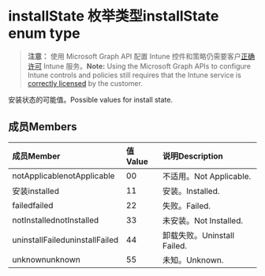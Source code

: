# <a name="installstate-enum-type"></a><span data-ttu-id="e0ab4-101">installState 枚举类型</span><span class="sxs-lookup"><span data-stu-id="e0ab4-101">installState enum type</span></span>

> <span data-ttu-id="e0ab4-102">**注意：** 使用 Microsoft Graph API 配置 Intune 控件和策略仍需要客户[正确许可](https://go.microsoft.com/fwlink/?linkid=839381) Intune 服务。</span><span class="sxs-lookup"><span data-stu-id="e0ab4-102">**Note:** Using the Microsoft Graph APIs to configure Intune controls and policies still requires that the Intune service is [correctly licensed](https://go.microsoft.com/fwlink/?linkid=839381) by the customer.</span></span>

<span data-ttu-id="e0ab4-103">安装状态的可能值。</span><span class="sxs-lookup"><span data-stu-id="e0ab4-103">Possible values for install state.</span></span>
## <a name="members"></a><span data-ttu-id="e0ab4-104">成员</span><span class="sxs-lookup"><span data-stu-id="e0ab4-104">Members</span></span>
|<span data-ttu-id="e0ab4-105">成员</span><span class="sxs-lookup"><span data-stu-id="e0ab4-105">Member</span></span>|<span data-ttu-id="e0ab4-106">值</span><span class="sxs-lookup"><span data-stu-id="e0ab4-106">Value</span></span>|<span data-ttu-id="e0ab4-107">说明</span><span class="sxs-lookup"><span data-stu-id="e0ab4-107">Description</span></span>|
|:---|:---|:---|
|<span data-ttu-id="e0ab4-108">notApplicable</span><span class="sxs-lookup"><span data-stu-id="e0ab4-108">notApplicable</span></span>|<span data-ttu-id="e0ab4-109">0</span><span class="sxs-lookup"><span data-stu-id="e0ab4-109">0</span></span>|<span data-ttu-id="e0ab4-110">不适用。</span><span class="sxs-lookup"><span data-stu-id="e0ab4-110">Not Applicable.</span></span>|
|<span data-ttu-id="e0ab4-111">安装</span><span class="sxs-lookup"><span data-stu-id="e0ab4-111">installed</span></span>|<span data-ttu-id="e0ab4-112">1</span><span class="sxs-lookup"><span data-stu-id="e0ab4-112">1</span></span>|<span data-ttu-id="e0ab4-113">安装。</span><span class="sxs-lookup"><span data-stu-id="e0ab4-113">Installed.</span></span>|
|<span data-ttu-id="e0ab4-114">failed</span><span class="sxs-lookup"><span data-stu-id="e0ab4-114">failed</span></span>|<span data-ttu-id="e0ab4-115">2</span><span class="sxs-lookup"><span data-stu-id="e0ab4-115">2</span></span>|<span data-ttu-id="e0ab4-116">失败。</span><span class="sxs-lookup"><span data-stu-id="e0ab4-116">Failed.</span></span>|
|<span data-ttu-id="e0ab4-117">notInstalled</span><span class="sxs-lookup"><span data-stu-id="e0ab4-117">notInstalled</span></span>|<span data-ttu-id="e0ab4-118">3</span><span class="sxs-lookup"><span data-stu-id="e0ab4-118">3</span></span>|<span data-ttu-id="e0ab4-119">未安装。</span><span class="sxs-lookup"><span data-stu-id="e0ab4-119">Not Installed.</span></span>|
|<span data-ttu-id="e0ab4-120">uninstallFailed</span><span class="sxs-lookup"><span data-stu-id="e0ab4-120">uninstallFailed</span></span>|<span data-ttu-id="e0ab4-121">4</span><span class="sxs-lookup"><span data-stu-id="e0ab4-121">4</span></span>|<span data-ttu-id="e0ab4-122">卸载失败。</span><span class="sxs-lookup"><span data-stu-id="e0ab4-122">Uninstall Failed.</span></span>|
|<span data-ttu-id="e0ab4-123">unknown</span><span class="sxs-lookup"><span data-stu-id="e0ab4-123">unknown</span></span>|<span data-ttu-id="e0ab4-124">5</span><span class="sxs-lookup"><span data-stu-id="e0ab4-124">5</span></span>|<span data-ttu-id="e0ab4-125">未知。</span><span class="sxs-lookup"><span data-stu-id="e0ab4-125">Unknown.</span></span>|



